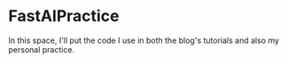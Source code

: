 # FastAIPractice
In this space, I'll put the code I use in both the blog's tutorials and also my personal practice.
